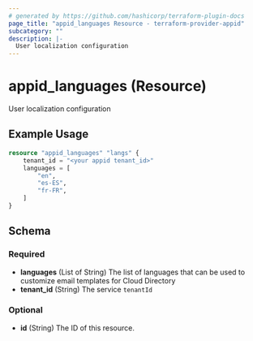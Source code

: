 ```yaml
---
# generated by https://github.com/hashicorp/terraform-plugin-docs
page_title: "appid_languages Resource - terraform-provider-appid"
subcategory: ""
description: |-
  User localization configuration
---
```


# appid_languages (Resource)

User localization configuration

## Example Usage

```terraform
resource "appid_languages" "langs" {
    tenant_id = "<your appid tenant_id>"
    languages = [
        "en",
        "es-ES",
        "fr-FR",
    ]
}
```

<!-- schema generated by tfplugindocs -->
## Schema

### Required

- **languages** (List of String) The list of languages that can be used to customize email templates for Cloud Directory
- **tenant_id** (String) The service `tenantId`

### Optional

- **id** (String) The ID of this resource.


